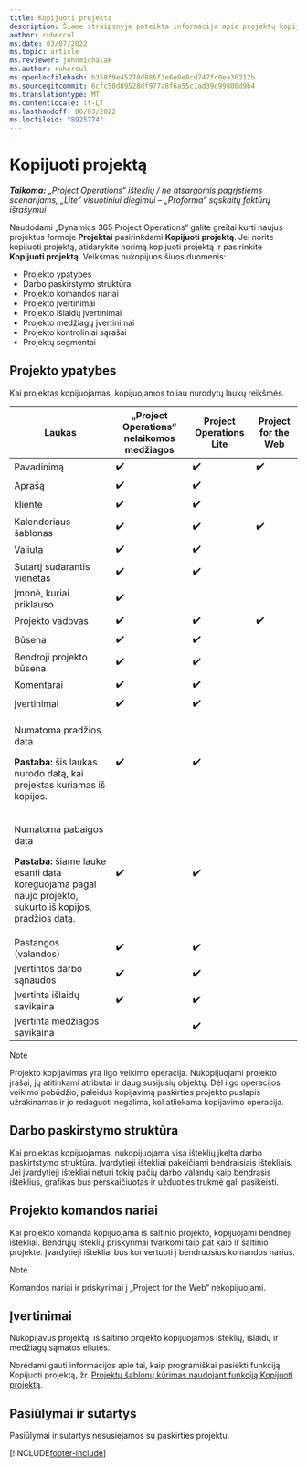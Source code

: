 ```yaml
---
title: Kopijuoti projektą
description: Šiame straipsnyje pateikta informacija apie projektų kopijavimą programoje „Dynamics 365 Project Operations“.
author: ruhercul
ms.date: 03/07/2022
ms.topic: article
ms.reviewer: johnmichalak
ms.author: ruhercul
ms.openlocfilehash: b358f9e45278d886f3e6e8e8cd747fc0ea30212b
ms.sourcegitcommit: 6cfc50d89528df977a8f6a55c1ad39d99800d9b4
ms.translationtype: MT
ms.contentlocale: lt-LT
ms.lasthandoff: 06/03/2022
ms.locfileid: "8925774"
---
```

# <a name="copy-a-project"></a>Kopijuoti projektą

_**Taikoma:** „Project Operations“ išteklių / ne atsargomis pagrįstiems scenarijams, „Lite“ visuotiniui diegimui – „Proforma“ sąskaitų faktūrų išrašymui_

Naudodami „Dynamics 365 Project Operations“ galite greitai kurti naujus projektus formoje **Projektai** pasirinkdami **Kopijuoti projektą**. Jei norite kopijuoti projektą, atidarykite norimą kopijuoti projektą ir pasirinkite **Kopijuoti projektą**. Veiksmas nukopijuos šiuos duomenis:

- Projekto ypatybes 
- Darbo paskirstymo struktūra
- Projekto komandos nariai
- Projekto įvertinimai
- Projekto išlaidų įvertinimai
- Projekto medžiagų įvertinimai
- Projekto kontroliniai sąrašai
- Projektų segmentai

## <a name="project-properties"></a>Projekto ypatybes

Kai projektas kopijuojamas, kopijuojamos toliau nurodytų laukų reikšmės.

| Laukas | „Project Operations“ nelaikomos medžiagos | Project Operations Lite | Project for the Web |
|-------|------------------------------------------|-------------------------|---------------------|
| Pavadinimą | :heavy_check_mark: | :heavy_check_mark: | :heavy_check_mark: |
| Aprašą | :heavy_check_mark: | :heavy_check_mark: | |
| kliente | :heavy_check_mark: | :heavy_check_mark: | |
| Kalendoriaus šablonas | :heavy_check_mark: | :heavy_check_mark: | :heavy_check_mark: |
| Valiuta | :heavy_check_mark: | :heavy_check_mark: | |
| Sutartį sudarantis vienetas | :heavy_check_mark: | :heavy_check_mark: | |
| Įmonė, kuriai priklauso | :heavy_check_mark: | | |
| Projekto vadovas | :heavy_check_mark: | :heavy_check_mark: | :heavy_check_mark: |
| Būsena | :heavy_check_mark: | :heavy_check_mark: | |
| Bendroji projekto būsena | :heavy_check_mark: | :heavy_check_mark: | |
| Komentarai | :heavy_check_mark: | :heavy_check_mark: | |
| Įvertinimai | :heavy_check_mark: | :heavy_check_mark: | |
| <p>Numatoma pradžios data</p><p><strong>Pastaba:</strong> šis laukas nurodo datą, kai projektas kuriamas iš kopijos. | :heavy_check_mark: | :heavy_check_mark: | |
| <p>Numatoma pabaigos data</p><p><strong>Pastaba:</strong> šiame lauke esanti data koreguojama pagal naujo projekto, sukurto iš kopijos, pradžios datą.</p> | :heavy_check_mark: | :heavy_check_mark: | |
| Pastangos (valandos) | :heavy_check_mark: | :heavy_check_mark: | |
| Įvertintos darbo sąnaudos | :heavy_check_mark: | :heavy_check_mark: | |
| Įvertinta išlaidų savikaina | :heavy_check_mark: | :heavy_check_mark: | |
| Įvertinta medžiagos savikaina | | :heavy_check_mark: | |

> [!NOTE]
> Projekto kopijavimas yra ilgo veikimo operacija. Nukopijuojami projekto įrašai, jų atitinkami atributai ir daug susijusių objektų. Dėl ilgo operacijos veikimo pobūdžio, paleidus kopijavimą paskirties projekto puslapis užrakinamas ir jo redaguoti negalima, kol atliekama kopijavimo operacija.

## <a name="work-breakdown-structure"></a>Darbo paskirstymo struktūra

Kai projektas kopijuojamas, nukopijuojama visa išteklių įkelta darbo paskirtstymo struktūra. Įvardytieji ištekliai pakeičiami bendraisiais ištekliais. Jei įvardytieji ištekliai neturi tokių pačių darbo valandų kaip bendrasis išteklius, grafikas bus perskaičiuotas ir užduoties trukmė gali pasikeisti.

## <a name="project-team-members"></a>Projekto komandos nariai

Kai projekto komanda kopijuojama iš šaltinio projekto, kopijuojami bendrieji ištekliai. Bendrųjų išteklių priskyrimai tvarkomi taip pat kaip ir šaltinio projekte. Įvardytieji ištekliai bus konvertuoti į bendruosius komandos narius.

> [!NOTE]
> Komandos nariai ir priskyrimai į „Project for the Web“ nekopijuojami.

## <a name="estimates"></a>Įvertinimai

Nukopijavus projektą, iš šaltinio projekto kopijuojamos išteklių, išlaidų ir medžiagų sąmatos eilutės. 

Norėdami gauti informacijos apie tai, kaip programiškai pasiekti funkciją Kopijuoti projektą, žr. [Projektų šablonų kūrimas naudojant funkciją Kopijuoti projektą](dev-copy-project.md).

## <a name="quotes-and-contracts"></a>Pasiūlymai ir sutartys

Pasiūlymai ir sutartys nesusiejamos su paskirties projektu.

[!INCLUDE[footer-include](../includes/footer-banner.md)]
